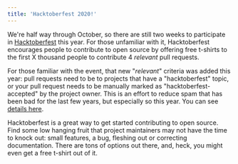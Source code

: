 ```yaml
---
title: 'Hacktoberfest 2020!'
---
```


We're half way through October, so there are still two weeks to participate in
[Hacktoberfest](https://hacktoberfest.digitalocean.com/) this year. For those unfamiliar with it,
Hacktoberfest encourages people to contribute to open source by offering free t-shirts to the first
X thousand people to contribute 4 _relevant_ pull requests.

For those familiar with the event, that new "_relevant_" criteria was added this year: pull requests
need to be to projects that have a "hacktoberfest" topic, or your pull request needs to be manually
marked as "hacktoberfest-accepted" by the project owner. This is an effort to reduce spam that has
been bad for the last few years, but especially so this year. You can see
[details here](https://hacktoberfest.digitalocean.com/hacktoberfest-update).

Hacktoberfest is a great way to get started contributing to open source. Find some low hanging
fruit that project maintainers may not have the time to knock out: small features, a bug, fleshing out
or correcting documentation. There are tons of options out there, and, heck, you might even get a free
t-shirt out of it.
